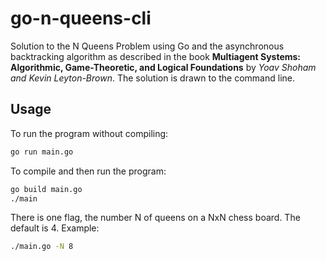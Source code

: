 # go-n-queens-cli
Solution to the N Queens Problem using Go and the asynchronous backtracking algorithm as described in the book **Multiagent Systems: Algorithmic, Game-Theoretic, and Logical Foundations** by *Yoav Shoham and Kevin Leyton-Brown*.
The solution is drawn to the command line.

## Usage
To run the program without compiling:
```bash
go run main.go
```
To compile and then run the program:
```bash
go build main.go
./main
```
There is one flag, the number N of queens on a NxN chess board. The default is 4. Example:
```bash
./main.go -N 8
```

